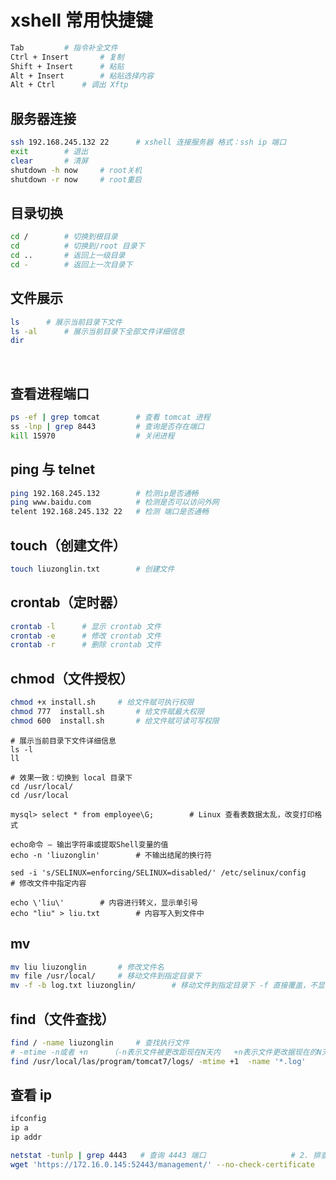 # xshell 常用快捷键

```sh
Tab			# 指令补全文件
Ctrl + Insert		# 复制
Shift + Insert		# 粘贴
Alt + Insert		# 粘贴选择内容
Alt + Ctrl		# 调出 Xftp
```

## 服务器连接

```sh
ssh 192.168.245.132 22		# xshell 连接服务器 格式：ssh ip 端口
exit		# 退出
clear		# 清屏
shutdown -h now		# root关机
shutdown -r now		# root重启
```

## 目录切换

```sh
cd /		# 切换到根目录
cd  		# 切换到/root 目录下
cd ..		# 返回上一级目录
cd -		# 返回上一次目录下
```

## 文件展示

```sh
ls		# 展示当前目录下文件
ls -al		# 展示当前目录下全部文件详细信息
dir
```

‍

## 查看进程端口

```sh
ps -ef | grep tomcat		# 查看 tomcat 进程
ss -lnp | grep 8443		    # 查询是否存在端口
kill 15970		            # 关闭进程
```

## ping 与 telnet

```sh
ping 192.168.245.132		# 检测ip是否通畅
ping www.baidu.com		    # 检测是否可以访问外网
telent 192.168.245.132 22	# 检测 端口是否通畅
```

## touch（创建文件）

```sh
touch liuzonglin.txt		# 创建文件
```

## crontab（定时器）

```sh
crontab -l		# 显示 crontab 文件
crontab -e		# 修改 crontab 文件
crontab -r		# 删除 crontab 文件
```

## chmod（文件授权）

```sh
chmod +x install.sh		# 给文件赋可执行权限
chmod 777  install.sh		# 给文件赋最大权限
chmod 600  install.sh		# 给文件赋可读可写权限
```

```
# 展示当前目录下文件详细信息
ls -l
ll

# 效果一致：切换到 local 目录下
cd /usr/local/
cd /usr/local

mysql> select * from employee\G;		# Linux 查看表数据太乱，改变打印格式

echo命令 – 输出字符串或提取Shell变量的值
echo -n 'liuzonglin'		# 不输出结尾的换行符

sed -i 's/SELINUX=enforcing/SELINUX=disabled/' /etc/selinux/config		# 修改文件中指定内容

echo \'liu\'		# 内容进行转义，显示单引号
echo "liu" > liu.txt		# 内容写入到文件中
```

## mv

```sh
mv liu liuzonglin		# 修改文件名
mv file /usr/local/		# 移动文件到指定目录下
mv -f -b log.txt liuzonglin/		# 移动文件到指定目录下 -f 直接覆盖，不显示 -b 有相同文件覆盖之前为其创建一个备份
```

## find（文件查找）

```sh
find / -name liuzonglin		# 查找执行文件
# -mtime -n或者 +n     （-n表示文件被更改距现在N天内   +n表示文件更改据现在的N天以前）
find /usr/local/las/program/tomcat7/logs/ -mtime +1  -name '*.log'		
```

## 查看 ip

```sh
ifconfig
ip a
ip addr

netstat -tunlp | grep 4443   # 查询 4443 端口					# 2. 排查端口是否存在
wget 'https://172.16.0.145:52443/management/' --no-check-certificate 		# wget 拉起页面 检查端口通不通！
```

‍

‍
